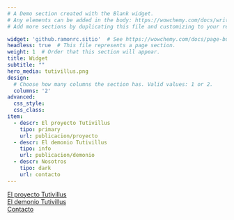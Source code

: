 ```yaml
---
# A Demo section created with the Blank widget.
# Any elements can be added in the body: https://wowchemy.com/docs/writing-markdown-latex/
# Add more sections by duplicating this file and customizing to your requirements.

widget: 'github.ramonrc.sitio'  # See https://wowchemy.com/docs/page-builder/
headless: true  # This file represents a page section.
weight: 1  # Order that this section will appear.
title: Widget
subtitle: ""
hero_media: tutivillus.png
design:
  # Choose how many columns the section has. Valid values: 1 or 2.
  columns: '2'
advanced:
  css_style:
  css_class:
item:
  - descr: El proyecto Tutivillus
    tipo: primary
    url: publicacion/proyecto
  - descr: El demonio Tutivillus
    tipo: info
    url: publicacion/demonio
  - descr: Nosotros
    tipo: dark
    url: contacto
---
```




<div class="container">


<div class="btn-toolbar" role="toolbar" aria-label="Toolbar with button groups">
    <div class="btn-group btn-group-lg" role="group" aria-label="pro">
        <a href="/project/proyecto/" class="btn btn-primary">El proyecto Tutivillus</a>
    </div>
    <div class="btn-group btn-group-lg" role="group" aria-label="dem">
        <a href="/project/demonio/" class="btn btn-info">El demonio Tutivillus</a>
    </div>
    <div class="btn-group btn-group-lg" role="group" aria-label="nos">
        <a href="/contacto/" class="btn btn-dark">Contacto</a>
    </div>
</div></div>

